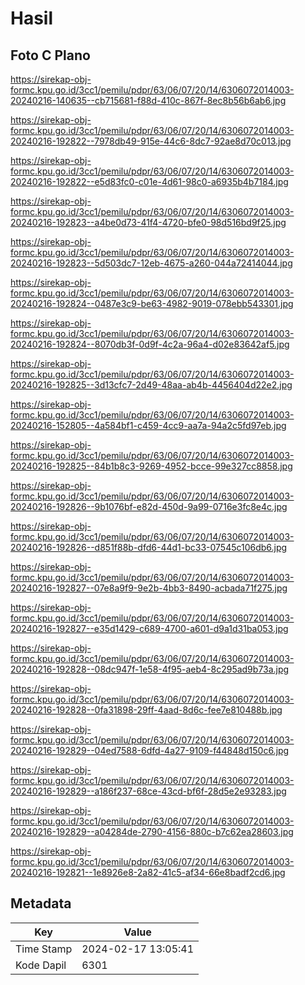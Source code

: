 # Hasil

## Foto C Plano

https://sirekap-obj-formc.kpu.go.id/3cc1/pemilu/pdpr/63/06/07/20/14/6306072014003-20240216-140635--cb715681-f88d-410c-867f-8ec8b56b6ab6.jpg

https://sirekap-obj-formc.kpu.go.id/3cc1/pemilu/pdpr/63/06/07/20/14/6306072014003-20240216-192822--7978db49-915e-44c6-8dc7-92ae8d70c013.jpg

https://sirekap-obj-formc.kpu.go.id/3cc1/pemilu/pdpr/63/06/07/20/14/6306072014003-20240216-192822--e5d83fc0-c01e-4d61-98c0-a6935b4b7184.jpg

https://sirekap-obj-formc.kpu.go.id/3cc1/pemilu/pdpr/63/06/07/20/14/6306072014003-20240216-192823--a4be0d73-41f4-4720-bfe0-98d516bd9f25.jpg

https://sirekap-obj-formc.kpu.go.id/3cc1/pemilu/pdpr/63/06/07/20/14/6306072014003-20240216-192823--5d503dc7-12eb-4675-a260-044a72414044.jpg

https://sirekap-obj-formc.kpu.go.id/3cc1/pemilu/pdpr/63/06/07/20/14/6306072014003-20240216-192824--0487e3c9-be63-4982-9019-078ebb543301.jpg

https://sirekap-obj-formc.kpu.go.id/3cc1/pemilu/pdpr/63/06/07/20/14/6306072014003-20240216-192824--8070db3f-0d9f-4c2a-96a4-d02e83642af5.jpg

https://sirekap-obj-formc.kpu.go.id/3cc1/pemilu/pdpr/63/06/07/20/14/6306072014003-20240216-192825--3d13cfc7-2d49-48aa-ab4b-4456404d22e2.jpg

https://sirekap-obj-formc.kpu.go.id/3cc1/pemilu/pdpr/63/06/07/20/14/6306072014003-20240216-152805--4a584bf1-c459-4cc9-aa7a-94a2c5fd97eb.jpg

https://sirekap-obj-formc.kpu.go.id/3cc1/pemilu/pdpr/63/06/07/20/14/6306072014003-20240216-192825--84b1b8c3-9269-4952-bcce-99e327cc8858.jpg

https://sirekap-obj-formc.kpu.go.id/3cc1/pemilu/pdpr/63/06/07/20/14/6306072014003-20240216-192826--9b1076bf-e82d-450d-9a99-0716e3fc8e4c.jpg

https://sirekap-obj-formc.kpu.go.id/3cc1/pemilu/pdpr/63/06/07/20/14/6306072014003-20240216-192826--d851f88b-dfd6-44d1-bc33-07545c106db6.jpg

https://sirekap-obj-formc.kpu.go.id/3cc1/pemilu/pdpr/63/06/07/20/14/6306072014003-20240216-192827--07e8a9f9-9e2b-4bb3-8490-acbada71f275.jpg

https://sirekap-obj-formc.kpu.go.id/3cc1/pemilu/pdpr/63/06/07/20/14/6306072014003-20240216-192827--e35d1429-c689-4700-a601-d9a1d31ba053.jpg

https://sirekap-obj-formc.kpu.go.id/3cc1/pemilu/pdpr/63/06/07/20/14/6306072014003-20240216-192828--08dc947f-1e58-4f95-aeb4-8c295ad9b73a.jpg

https://sirekap-obj-formc.kpu.go.id/3cc1/pemilu/pdpr/63/06/07/20/14/6306072014003-20240216-192828--0fa31898-29ff-4aad-8d6c-fee7e810488b.jpg

https://sirekap-obj-formc.kpu.go.id/3cc1/pemilu/pdpr/63/06/07/20/14/6306072014003-20240216-192829--04ed7588-6dfd-4a27-9109-f44848d150c6.jpg

https://sirekap-obj-formc.kpu.go.id/3cc1/pemilu/pdpr/63/06/07/20/14/6306072014003-20240216-192829--a186f237-68ce-43cd-bf6f-28d5e2e93283.jpg

https://sirekap-obj-formc.kpu.go.id/3cc1/pemilu/pdpr/63/06/07/20/14/6306072014003-20240216-192829--a04284de-2790-4156-880c-b7c62ea28603.jpg

https://sirekap-obj-formc.kpu.go.id/3cc1/pemilu/pdpr/63/06/07/20/14/6306072014003-20240216-192821--1e8926e8-2a82-41c5-af34-66e8badf2cd6.jpg


## Metadata

| Key        | Value               |
| ---------- | ------------------- |
| Time Stamp | 2024-02-17 13:05:41 |
| Kode Dapil | 6301                |



